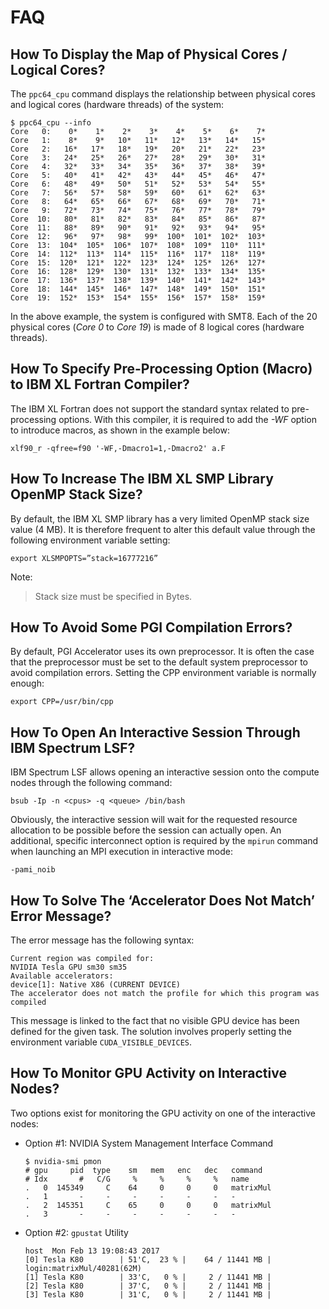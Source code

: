 # FAQ

## How To Display the Map of Physical Cores / Logical Cores?

The `ppc64_cpu` command displays the relationship between physical cores and logical cores \(hardware threads\) of the system:

```text
$ ppc64_cpu --info
Core   0:    0*    1*    2*    3*    4*    5*    6*    7*
Core   1:    8*    9*   10*   11*   12*   13*   14*   15*
Core   2:   16*   17*   18*   19*   20*   21*   22*   23*
Core   3:   24*   25*   26*   27*   28*   29*   30*   31*
Core   4:   32*   33*   34*   35*   36*   37*   38*   39*
Core   5:   40*   41*   42*   43*   44*   45*   46*   47*
Core   6:   48*   49*   50*   51*   52*   53*   54*   55*
Core   7:   56*   57*   58*   59*   60*   61*   62*   63*
Core   8:   64*   65*   66*   67*   68*   69*   70*   71*
Core   9:   72*   73*   74*   75*   76*   77*   78*   79*
Core  10:   80*   81*   82*   83*   84*   85*   86*   87*
Core  11:   88*   89*   90*   91*   92*   93*   94*   95*
Core  12:   96*   97*   98*   99*  100*  101*  102*  103*
Core  13:  104*  105*  106*  107*  108*  109*  110*  111*
Core  14:  112*  113*  114*  115*  116*  117*  118*  119*
Core  15:  120*  121*  122*  123*  124*  125*  126*  127*
Core  16:  128*  129*  130*  131*  132*  133*  134*  135*
Core  17:  136*  137*  138*  139*  140*  141*  142*  143*
Core  18:  144*  145*  146*  147*  148*  149*  150*  151*
Core  19:  152*  153*  154*  155*  156*  157*  158*  159*
```

In the above example, the system is configured with SMT8. Each of the 20 physical cores \(_Core 0_ to _Core 19_\) is made of 8 logical cores \(hardware threads\).

## How To Specify Pre-Processing Option \(Macro\) to IBM XL Fortran Compiler?

The IBM XL Fortran does not support the standard syntax related to pre-processing options. With this compiler, it is required to add the _-WF_ option to introduce macros, as shown in the example below:

```text
xlf90_r -qfree=f90 '-WF,-Dmacro1=1,-Dmacro2' a.F
```

## How To Increase The IBM XL SMP Library OpenMP Stack Size?

By default, the IBM XL SMP library has a very limited OpenMP stack size value \(4 MB\). It is therefore frequent to alter this default value through the following environment variable setting:

```text
export XLSMPOPTS=”stack=16777216”
```

Note:

> Stack size must be specified in Bytes.

## How To Avoid Some PGI Compilation Errors?

By default, PGI Accelerator uses its own preprocessor. It is often the case that the preprocessor must be set to the default system preprocessor to avoid compilation errors. Setting the CPP environment variable is normally enough:

```text
export CPP=/usr/bin/cpp
```

## How To Open An Interactive Session Through IBM Spectrum LSF?

IBM Spectrum LSF allows opening an interactive session onto the compute nodes through the following command:

```text
bsub -Ip -n <cpus> -q <queue> /bin/bash
```

Obviously, the interactive session will wait for the requested resource allocation to be possible before the session can actually open. An additional, specific interconnect option is required by the `mpirun` command when launching an MPI execution in interactive mode:

```text
-pami_noib
```

## How To Solve The ‘Accelerator Does Not Match’ Error Message?

The error message has the following syntax:

```text
Current region was compiled for:
NVIDIA Tesla GPU sm30 sm35
Available accelerators:
device[1]: Native X86 (CURRENT DEVICE)
The accelerator does not match the profile for which this program was compiled
```

This message is linked to the fact that no visible GPU device has been defined for the given task. The solution involves properly setting the environment variable `CUDA_VISIBLE_DEVICES`.

## How To Monitor GPU Activity on Interactive Nodes?

Two options exist for monitoring the GPU activity on one of the interactive nodes:

* Option \#1: NVIDIA System Management Interface Command

  ```text
  $ nvidia-smi pmon
  # gpu     pid  type    sm   mem   enc   dec   command
  # Idx       #   C/G     %     %     %     %   name
  .   0  145349     C    64     0     0     0   matrixMul
  .   1       -     -     -     -     -     -   -
  .   2  145351     C    65     0     0     0   matrixMul
  .   3       -     -     -     -     -     -   -
  ```

* Option \#2: `gpustat` Utility

  ```text
  host  Mon Feb 13 19:08:43 2017
  [0] Tesla K80        | 51'C,  23 % |    64 / 11441 MB | login:matrixMul/40281(62M)
  [1] Tesla K80        | 33'C,   0 % |     2 / 11441 MB |
  [2] Tesla K80        | 37'C,   0 % |     2 / 11441 MB |
  [3] Tesla K80        | 31'C,   0 % |     2 / 11441 MB |
  ```

